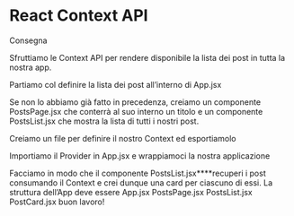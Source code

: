 # React Context API

Consegna

Sfruttiamo le Context API per rendere disponibile la lista dei post in tutta la nostra app.

Partiamo col definire la lista dei post all’interno di App.jsx

Se non lo abbiamo già fatto in precedenza, creiamo un componente PostsPage.jsx che conterrà al suo interno un titolo e un componente PostsList.jsx che mostra la lista di tutti i nostri post.

Creiamo un file per definire il nostro Context ed esportiamolo

Importiamo il Provider in App.jsx e wrappiamoci la nostra applicazione

Facciamo in modo che il componente PostsList.jsx****recuperi i post consumando il Context e crei dunque una card per ciascuno di essi. La struttura dell’App deve essere App.jsx PostsPage.jsx PostsList.jsx PostCard.jsx buon lavoro!
